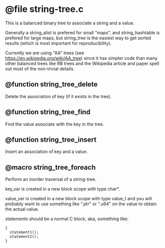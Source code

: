 # @file string-tree.c

This is a balanced binary tree to associate a string and a value.

Generally a string_alist is prefered for small "maps", and
string_hashtable is prefered for large maps, but string_tree is the
easiest way to get sorted results (which is most important for
reproducibility).

Currently we are using "AA" trees (see
https://en.wikipedia.org/wiki/AA_tree) since it has simpler code
than many other balanced trees like RB trees and the Wikipedia
article and paper spell out most of the non-trivial details.
 
## @function string_tree_delete

Delete the association of key (if it exists in the tree).
 
## @function string_tree_find

Find the value associate with the key in the tree.
 
## @function string_tree_insert

Insert an association of key and a value.
 
## @macro string_tree_foreach

Perform an inorder traversal of a string-tree.

key_var is created in a new block scope with type char*.

value_var is created in a new block scope with type value_t and you
will probably want to use something like ".ptr" or ".u64" on the
value to obtain the actual value.

statements should be a normal C block, aka, something like:
```
{
  statement1();
  statement2();
}
```
 
